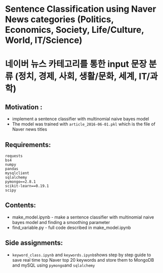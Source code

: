 # Sentence Classification using Naver News categories (Politics, Economics, Society, Life/Culture, World, IT/Science)
# 네이버 뉴스 카테고리를 통한 input 문장 분류 (정치, 경제, 사회, 생활/문화, 세계, IT/과학)

## Motivation :
- implement a sentence classifier with multinomial naive bayes model 
- The model was trained with `article_2016-06-01.pkl` which is the file of Naver news titles 

## Requirements:
```
requests
bs4
numpy
pandas
mysqlclient
sqlalchemy
pymongo==2.8.1
scikit-learn==0.19.1
scipy
```

## Contents:
- make_model.ipynb - make a sentence classifier with multinomial naive bayes model and finding a smoothing parameter 
- find_variable.py - full code described in make_model.ipynb

## Side assignments:
- `keyword_class.ipynb` and `keywords.ipynb`shows step by step guide to save real time top Naver top 20 keywords and store them to MongoDB and mySQL using `pymongo`and `sqlalchemy`
